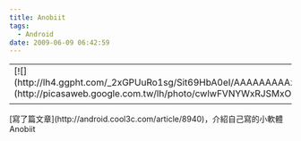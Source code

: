 ```yaml
---
title: Anobiit
tags:
  - Android
date: 2009-06-09 06:42:59
---
```


<table style="width:auto;"><tbody><tr><td>[![](http://lh4.ggpht.com/_2xGPUuRo1sg/Sit69HbA0eI/AAAAAAAAAz0/uCZtl9xl5zU/s800/front.jpg)](http://picasaweb.google.com.tw/lh/photo/cwlwFVNYWxRJSMxOWlECFA?feat=embedwebsite)</td></tr><tr><td style="font-family:arial,sans-serif; font-size:11px; text-align:right">
</td></tr></tbody></table>
[寫了篇文章](http://android.cool3c.com/article/8940)，介紹自己寫的小軟體 Anobiit